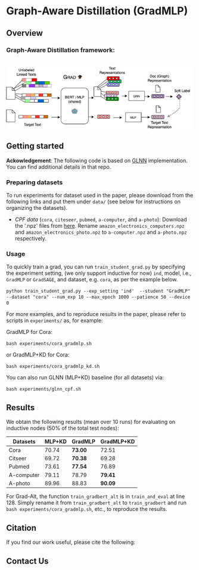 <!-- #region -->
# Graph-Aware Distillation (GradMLP)


## Overview
### Graph-Aware Distillation framework:
<p align="center">
  <br />
  <img src="assets/Grad.png" width="800">
  <br />
</p>



## Getting started

**Ackowledgement**: The following code is based on [GLNN](https://github.com/snap-research/graphless-neural-networks) implementation. You can find additional details in that repo.

### Preparing datasets
To run experiments for dataset used in the paper, please download from the following links and put them under `data/` (see below for instructions on organizing the datasets).

- *CPF data* (`cora`, `citeseer`, `pubmed`, `a-computer`, and `a-photo`): Download the '.npz' files from [here](https://github.com/BUPT-GAMMA/CPF/tree/master/data/npz). Rename `amazon_electronics_computers.npz` and `amazon_electronics_photo.npz` to `a-computer.npz` and `a-photo.npz` respectively.


### Usage

To quickly train a grad, you can run `train_student_grad.py` by specifying the experiment setting, (we only support inductive for now) `ind`,  model, i.e., `GradMLP` or `GradSAGE`, and dataset, e.g. `cora`, as per the example below.

```
python train_student_grad.py --exp_setting 'ind'  --student "GradMLP" --dataset "cora" --num_exp 10 --max_epoch 1000 --patience 50 --device 0

```

For more examples, and to reproduce results in the paper, please refer to scripts in `experiments/` as, for example:

GradMLP for Cora:
```
bash experiments/cora_gradmlp.sh
```
or GradMLP+KD for Cora:
```
bash experiments/cora_gradmlp_kd.sh
```

You can also run GLNN (MLP+KD) baseline (for all datasets) via:
```
bash experiments/glnn_cpf.sh
```

## Results

We obtain the following results (mean over 10 runs) for evaluating on inductive nodes (50\% of the total test nodes):

| Datasets   | MLP+KD      | **GradMLP**          | **GradMLP**+KD |          
|------------|----------------|--------------|----------------|
| Cora       | 70.74     | **73.00**      | 72.51         | 
| Citseer    | 69.72          | **70.38**        | 69.28      | 
| Pubmed     | 73.61      | **77.54**        | 76.89          | 
| A-computer | 79.11         | 78.79     | **79.41**      | 
| A-photo    | 89.96          | 88.83        | **90.09**      | 
 

For Grad-Alt, the function `train_gradbert_alt` is in `train_and_eval` at line 128. Simply rename it from `train_gradbert_alt` to `train_gradbert` and run `bash experiments/cora_gradmlp.sh`, etc., to reproduce the results.

## Citation

If you find our work useful, please cite the following:


## Contact Us



<!-- #endregion -->
